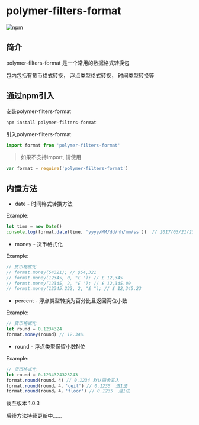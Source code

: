 # polymer-filters-format
[![npm](https://img.shields.io/npm/v/polymer-filters-format.svg?style=flat-square)](https://www.npmjs.com/package/polymer-filters-format)

## 简介

polymer-filters-format 是一个常用的数据格式转换包

包内包括有货币格式转换， 浮点类型格式转换， 时间类型转换等

## 通过npm引入

安装polymer-filters-format

```shell
npm install polymer-filters-format
```
引入polymer-filters-format

```javascript
import format from 'polymer-filters-format'
```

>如果不支持import, 请使用

```javascript
var format = require('polymer-filters-format')
```

## 内置方法

- date - 时间格式转换方法

Example:

```javascript
let time = new Date()
console.log(format.date(time, 'yyyy/MM/dd/hh/mm/ss'))  // 2017/03/21/23/34/32

```

- money - 货币格式化

Example:

```javascript
// 货币格式化
// format.money(54321); // $54,321
// format.money(12345, 0, "£ "); // £ 12,345
// format.money(12345, 2, "£ "); // £ 12,345.00
// format.money(12345.232, 2, "£ "); // £ 12,345.23

```

- percent - 浮点类型转换为百分比且返回两位小数

Example:

```javascript
// 货币格式化
let round = 0.1234324
format.money(round) // 12.34%
```

- round - 浮点类型保留小数N位

Example:

```javascript
// 货币格式化
let round = 0.1234324323243
format.round(round，4) // 0.1234 默认四舍五入
format.round(round，4，'ceil') // 0.1235  进1法
format.round(round，4，'floor') // 0.1235  退1法
```
截至版本 1.0.3

后续方法持续更新中......